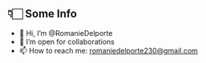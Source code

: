 ## 👇🏻 Some Info 

- 👋 Hi, I’m @RomanieDelporte
- 👀 I’m open for collaborations
- 📫 How to reach me: romaniedelporte230@gmail.com

<!---
RomanieDelporte/RomanieDelporte is a ✨ special ✨ repository because its `README.md` (this file) appears on your GitHub profile.
You can click the Preview link to take a look at your changes.
--->
